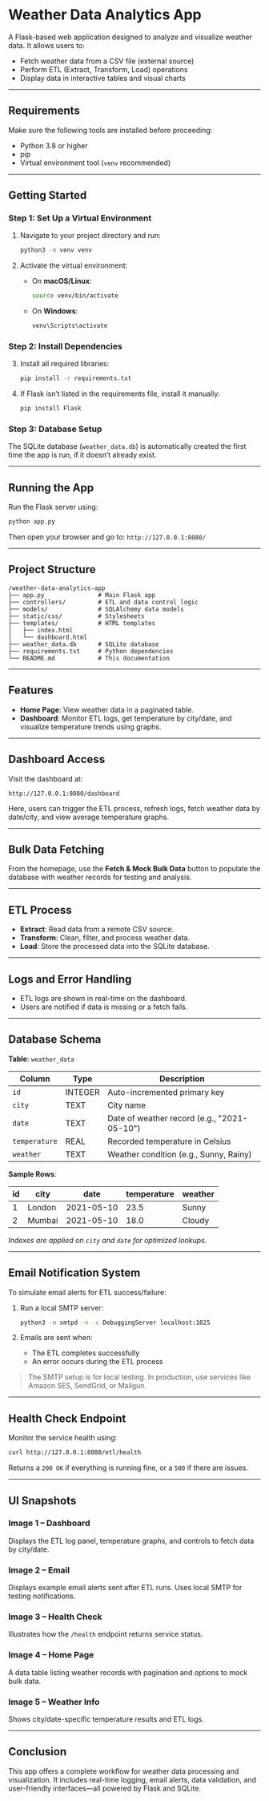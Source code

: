 # Weather Data Analytics App

A Flask-based web application designed to analyze and visualize weather data. It allows users to:

- Fetch weather data from a CSV file (external source)
- Perform ETL (Extract, Transform, Load) operations
- Display data in interactive tables and visual charts

---

## Requirements

Make sure the following tools are installed before proceeding:

- Python 3.8 or higher
- pip
- Virtual environment tool (`venv` recommended)

---

## Getting Started

### Step 1: Set Up a Virtual Environment

1. Navigate to your project directory and run:
   ```bash
   python3 -m venv venv
   ```

2. Activate the virtual environment:
   - On **macOS/Linux**:
     ```bash
     source venv/bin/activate
     ```
   - On **Windows**:
     ```bash
     venv\Scripts\activate
     ```

### Step 2: Install Dependencies

3. Install all required libraries:
   ```bash
   pip install -r requirements.txt
   ```

4. If Flask isn’t listed in the requirements file, install it manually:
   ```bash
   pip install Flask
   ```

### Step 3: Database Setup

The SQLite database (`weather_data.db`) is automatically created the first time the app is run, if it doesn’t already exist.

---

## Running the App

Run the Flask server using:

```bash
python app.py
```

Then open your browser and go to: `http://127.0.0.1:8080/`

---

## Project Structure

```
/weather-data-analytics-app
├── app.py               # Main Flask app
├── controllers/         # ETL and data control logic
├── models/              # SQLAlchemy data models
├── static/css/          # Stylesheets
├── templates/           # HTML templates
│   ├── index.html
│   └── dashboard.html
├── weather_data.db      # SQLite database
├── requirements.txt     # Python dependencies
└── README.md            # This documentation
```

---

## Features

- **Home Page**: View weather data in a paginated table.
- **Dashboard**: Monitor ETL logs, get temperature by city/date, and visualize temperature trends using graphs.

---

## Dashboard Access

Visit the dashboard at:

```
http://127.0.0.1:8080/dashboard
```

Here, users can trigger the ETL process, refresh logs, fetch weather data by date/city, and view average temperature graphs.

---

## Bulk Data Fetching

From the homepage, use the **Fetch & Mock Bulk Data** button to populate the database with weather records for testing and analysis.

---

## ETL Process

- **Extract**: Read data from a remote CSV source.
- **Transform**: Clean, filter, and process weather data.
- **Load**: Store the processed data into the SQLite database.

---

## Logs and Error Handling

- ETL logs are shown in real-time on the dashboard.
- Users are notified if data is missing or a fetch fails.

---

## Database Schema

**Table**: `weather_data`

| Column       | Type    | Description                                   |
|--------------|---------|-----------------------------------------------|
| `id`         | INTEGER | Auto-incremented primary key                  |
| `city`       | TEXT    | City name                                     |
| `date`       | TEXT    | Date of weather record (e.g., "2021-05-10")   |
| `temperature`| REAL    | Recorded temperature in Celsius               |
| `weather`    | TEXT    | Weather condition (e.g., Sunny, Rainy)        |

**Sample Rows**:

| id | city   | date       | temperature | weather |
|----|--------|------------|-------------|---------|
| 1  | London | 2021-05-10 | 23.5        | Sunny   |
| 2  | Mumbai | 2021-05-10 | 18.0        | Cloudy  |

*Indexes are applied on `city` and `date` for optimized lookups.*

---

## Email Notification System

To simulate email alerts for ETL success/failure:

1. Run a local SMTP server:
   ```bash
   python3 -m smtpd -n -c DebuggingServer localhost:1025
   ```

2. Emails are sent when:
   - The ETL completes successfully
   - An error occurs during the ETL process

> The SMTP setup is for local testing. In production, use services like Amazon SES, SendGrid, or Mailgun.

---

## Health Check Endpoint

Monitor the service health using:

```bash
curl http://127.0.0.1:8080/etl/health
```

Returns a `200 OK` if everything is running fine, or a `500` if there are issues.

---

## UI Snapshots

### Image 1 – Dashboard
Displays the ETL log panel, temperature graphs, and controls to fetch data by city/date.

### Image 2 – Email
Displays example email alerts sent after ETL runs. Uses local SMTP for testing notifications.

### Image 3 – Health Check
Illustrates how the `/health` endpoint returns service status.

### Image 4 – Home Page
A data table listing weather records with pagination and options to mock bulk data.

### Image 5 – Weather Info
Shows city/date-specific temperature results and ETL logs.

---

## Conclusion

This app offers a complete workflow for weather data processing and visualization. It includes real-time logging, email alerts, data validation, and user-friendly interfaces—all powered by Flask and SQLite.
